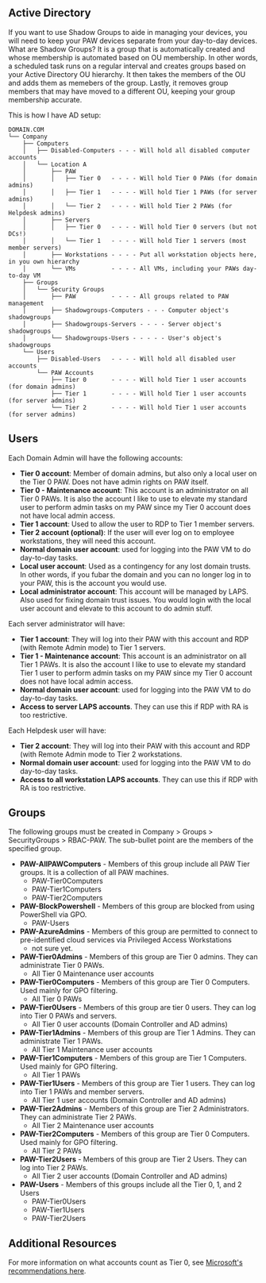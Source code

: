 ## Active Directory

If you want to use Shadow Groups to aide in managing your devices, you will need to keep your PAW devices separate from your day-to-day devices.  What are Shadow Groups?  It is a group that is automatically created and whose membership is automated based on OU membership.  In other words, a scheduled task runs on a regular interval and creates groups based on your Active Directory OU hierarchy.  It then takes the members of the OU and adds them as memebers of the group.  Lastly, it removes group members that may have moved to a different OU, keeping your group membership accurate.

This is how I have AD setup:

```
DOMAIN.COM
└── Company
    ├── Computers
    │   ├── Disabled-Computers - - - Will hold all disabled computer accounts
    │   └── Location A
    │       ├── PAW
    │       │   ├── Tier 0   - - - - Will hold Tier 0 PAWs (for domain admins)
    │       │   ├── Tier 1   - - - - Will hold Tier 1 PAWs (for server admins)
    │       │   └── Tier 2   - - - - Will hold Tier 2 PAWs (for Helpdesk admins)
    │       ├── Servers
    │       │   ├── Tier 0   - - - - Will hold Tier 0 servers (but not DCs!)
    │       │   └── Tier 1   - - - - Will hold Tier 1 servers (most member servers)
    │       ├── Workstations - - - - Put all workstation objects here, in you own hierarchy
    │       └── VMs          - - - - All VMs, including your PAWs day-to-day VM
    ├── Groups
    │   └── Security Groups
    │       ├── PAW          - - - - All groups related to PAW management
    │       ├── Shadowgroups-Computers - - - Computer object's shadowgroups
    │       ├── Shadowgroups-Servers - - - - Server object's shadowgroups
    │       └── Shadowgroups-Users - - - - - User's object's shadowgroups
    └── Users
        ├── Disabled-Users   - - - - Will hold all disabled user accounts
        └── PAW Accounts
            ├── Tier 0       - - - - Will hold Tier 1 user accounts (for domain admins)
            ├── Tier 1       - - - - Will hold Tier 1 user accounts (for server admins)
            └── Tier 2       - - - - Will hold Tier 1 user accounts (for server admins)
```

## Users

Each Domain Admin will have the following accounts:

* **Tier 0 account**: Member of domain admins, but also only a local user on the Tier 0 PAW.  Does not have admin rights on PAW itself.
* **Tier 0 - Maintenance account**:  This account is an administrator on all Tier 0 PAWs.  It is also the account I like to use to elevate my standard user to perform admin tasks on my PAW since my Tier 0 account does not have local admin access.
* **Tier 1 account**: Used to allow the user to RDP to Tier 1 member servers.
* **Tier 2 account (optional)**: If the user will ever log on to employee workstations, they will need this account.
* **Normal domain user account**: used for logging into the PAW VM to do day-to-day tasks.
* **Local user account**: Used as a contingency for any lost domain trusts.  In other words, if you fubar the domain and you can no longer log in to your PAW, this is the account you would use.
* **Local administrator account**: This account will be managed by LAPS.  Also used for fixing domain trust issues.  You would login with the local user account and elevate to this account to do admin stuff.

Each server administrator will have:

* **Tier 1 account**: They will log into their PAW with this account and RDP (with Remote Admin mode) to Tier 1 servers.
* **Tier 1 - Maintenance account**: This account is an administrator on all Tier 1 PAWs.  It is also the account I like to use to elevate my standard Tier 1 user to perform admin tasks on my PAW since my Tier 0 account does not have local admin access.
* **Normal domain user account**: used for logging into the PAW VM to do day-to-day tasks.
* **Access to server LAPS accounts**.  They can use this if RDP with RA is too restrictive.

Each Helpdesk user will have:

* **Tier 2 account**: They will log into their PAW with this account and RDP (with Remote Admin mode to Tier 2 workstations.
* **Normal domain user account**: used for logging into the PAW VM to do day-to-day tasks.
* **Access to all workstation LAPS accounts**.  They can use this if RDP with RA is too restrictive.  

## Groups

The following groups must be created in Company > Groups > SecurityGroups > RBAC-PAW.  The sub-bullet point are the members of the specified group.

* **PAW-AllPAWComputers** - Members of this group include all PAW Tier groups.  It is a collection of all PAW machines.
  * PAW-Tier0Computers
  * PAW-Tier1Computers
  * PAW-Tier2Computers
* **PAW-BlockPowershell** - Members of this group are blocked from using PowerShell via GPO.
  * PAW-Users
* **PAW-AzureAdmins** - Members of this group are permitted to connect to pre-identified cloud services via Privileged Access Workstations
  * not sure yet.
* **PAW-Tier0Admins** - Members of this group are Tier 0 admins.  They can administrate Tier 0 PAWs.
  * All Tier 0 Maintenance user accounts
* **PAW-Tier0Computers** - Members of this group are Tier 0 Computers.  Used mainly for GPO filtering.
  * All Tier 0 PAWs
* **PAW-Tier0Users** - Members of this group are tier 0 users.  They can log into Tier 0 PAWs and servers.
  * All Tier 0 user accounts (Domain Controller and AD admins)
* **PAW-Tier1Admins** - Members of this group are Tier 1 Admins.  They can administrate Tier 1 PAWs.
  * All Tier 1 Maintenance user accounts
* **PAW-Tier1Computers** - Members of this group are Tier 1 Computers.  Used mainly for GPO filtering.
  * All Tier 1 PAWs  
* **PAW-Tier1Users** - Members of this group are Tier 1 users.  They can log into Tier 1 PAWs and member servers.
  * All Tier 1 user accounts (Domain Controller and AD admins)
* **PAW-Tier2Admins** - Members of this group are Tier 2 Administrators.  They can administrate Tier 2 PAWs.
  * All Tier 2 Maintenance user accounts
* **PAW-Tier2Computers** - Members of this group are Tier 0 Computers.  Used mainly for GPO filtering.
  * All Tier 2 PAWs
* **PAW-Tier2Users** - Members of this group are Tier 2 Users.  They can log into Tier 2 PAWs.
  * All Tier 2 user accounts (Domain Controller and AD admins)
* **PAW-Users** - Members of this groups include all the Tier 0, 1, and 2 Users
  * PAW-Tier0Users
  * PAW-Tier1Users
  * PAW-Tier2Users

## Additional Resources
For more information on what accounts count as Tier 0, see [Microsoft's recommendations here](https://docs.microsoft.com/en-us/windows-server/identity/securing-privileged-access/securing-privileged-access-reference-material#T0E_BM).
